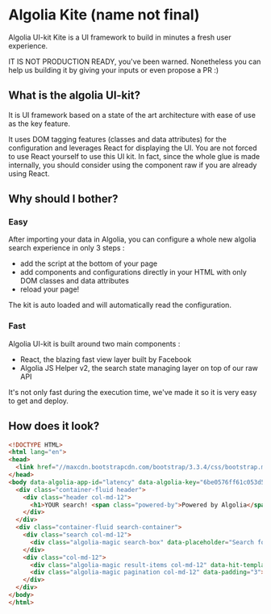 Algolia Kite (name not final)
=============================

Algolia UI-kit Kite is a UI framework to build in minutes a fresh user experience.

IT IS NOT PRODUCTION READY, you've been warned. Nonetheless you can help us building
it by giving your inputs or even propose a PR :)

What is the algolia UI-kit?
---------------------------

It is UI framework based on a state of the art architecture with ease of use as
the key feature.

It uses DOM tagging features (classes and data attributes) for the configuration
and leverages React for displaying the UI. You are not forced to use React
yourself to use this UI kit. In fact, since the whole glue is made internally,
you should consider using the component raw if you are already using React.

Why should I bother?
--------------------

### Easy

After importing your data in Algolia, you can configure a whole new algolia
search experience in only 3 steps : 
 - add the script at the bottom of your page
 - add components and configurations directly in your HTML with only DOM classes
   and data attributes
 - reload your page!

The kit is auto loaded and will automatically read the configuration.

### Fast

Algolia UI-kit is built around two main components :
 - React, the blazing fast view layer built by Facebook
 - Algolia JS Helper v2, the search state managing layer on top of our raw API

It's not only fast during the execution time, we've made it so it is very easy
to get and deploy.

How does it look?
-----------------

```html
<!DOCTYPE HTML>
<html lang="en">
<head>
  <link href="//maxcdn.bootstrapcdn.com/bootstrap/3.3.4/css/bootstrap.min.css" rel="stylesheet">
</head>
<body data-algolia-app-id="latency" data-algolia-key="6be0576ff61c053d5f9a3225e2a90f76" data-algolia-index="bestbuy">
  <div class="container-fluid header">
    <div class="header col-md-12">
      <h1>YOUR search! <span class="powered-by">Powered by Algolia</span></h1>
    </div>
  </div>
  <div class="container-fluid search-container">
    <div class="search col-md-12">
      <div class="algolia-magic search-box" data-placeholder="Search for an awesome product..."></div>
    </div>
    <div class="col-md-12">
      <div class="algolia-magic result-items col-md-12" data-hit-template="#hit-template" data-hits-per-page="5"></div>
      <div class="algolia-magic pagination col-md-12" data-padding="3"></div>
    </div>
  </div>
</body>
</html>
```
